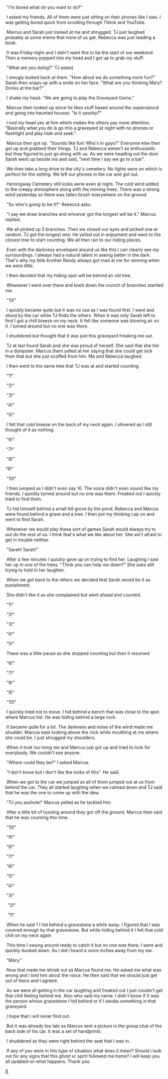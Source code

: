  "I'm bored what do you want to do?" 


 I asked my friends. All of them were just sitting on their phones like I was. I was getting bored quick from scrolling through Tiktok and YouTube. 


 Marcus and Sarah just looked at me and shrugged. TJ just laughed probably at some meme that none of us get. Rebecca was just reading a book. 


 It was Friday night and I didn't want this to be the start of our weekend. Then a memory popped into my head and I got up to grab my stuff. 


 "What are you doing?" TJ asked.


 I smugly looked back at them. "How about we do something more fun?" Sarah then snaps up with a smile on her face. "What are you thinking Mary? Drinks at the bar?" 


 I shake my head. "We are going to play the Graveyard Game." 


 Marcus then looked up since he likes stuff based around the supernatural and going into haunted houses. "Is it spooky?" 


 I nod my head yes at him which makes the others pay more attention. "Basically what you do is go into a graveyard at night with no phones or flashlight and play hide and seek." 


 Marcus then got up. "Sounds like fun! Who's in guys?" Everyone else then got up and grabbed their things. TJ and Rebecca weren't as enthusiastic but they figured to just go along with us. As we were heading out the door Sarah went up beside me and said, "next time I say we go to a bar". 


 We then take a long drive to the city's cemetery. No lights were on which is perfect for the setting. We left our phones in the car and got out. 


 Hemingway Cemetery still looks eerie even at night. The cold wind added to the creepy atmosphere along with the moving trees. There was a strong wind yesterday so there was fallen brush everywhere on the ground. 


 "So who's going to be it?" Rebecca asks.


 "I say we draw branches and whoever got the longest will be it." Marcus replied. 


 We all picked up 5 branches. Then we closed our eyes and picked one at random. TJ got the longest one. He yelled out in enjoyment and went to the closest tree to start counting. We all then ran to our hiding places. 


 Even with the darkness enveloped around us like this I can clearly see my surroundings. I always had a natural talent in seeing better in the dark. That's why my little brother Randy always got mad at me for winning when we were little. 


 I then decided that my hiding spot will be behind an old tree. 


 Whenever I went over there and knelt down the crunch of branches startled me. 


 "10!" 


 I quickly became quite but it was no use as I was found first. I went and stood by the car while TJ finds the others. When it was only Sarah left to find I got a chill breeze on my neck. It felt like someone was blowing air on it. I turned around but no one was there. 


 I shuddered but thought that it was just this graveyard freaking me out. 


 TJ at last found Sarah and she was proud of herself. She said that she hid in a dumpster. Marcus them yelled at her saying that she could get sick from that but she just scoffed from him. Me and Rebecca laughed. 


 I then went to the same tree that TJ was at and started counting. 


 "1!" 


 "2!" 


 "3!" 


 "4!" 


 "5!" 


 I felt that cold breeze on the back of my neck again. I shivered as I still thought of it as nothing. 


 "6!" 


 "7!" 


 "8!"


"9!"


 "10!"


 I then jumped as I didn't even say 10. The voice didn't even sound like my friends. I quickly turned around but no one was there. Freaked out I quickly tried to find them.


 TJ hid himself behind a small hill grove by the pond. Rebecca and Marcus were found behind a grave and a tree. I then put my thinking cap on and went to find Sarah. 


 Whenever we would play these sort of games Sarah would always try to out do the rest of us. I think that's what we like about her. She ain't afraid to get in trouble neither. 


 "Sarah! Sarah!" 


 After a few minutes I quickly gave up on trying to find her. Laughing I saw her up in one of the trees. "Think you can help me down?" She asks still trying to hold in her laughter. 


 When we got back to the others we decided that Sarah would be it as punishment. 


 She didn't like it as she complained but went ahead and counted. 


 "1!"


 "2!"


 "3!"


 "4!" 


 "5!" 


 There was a little pause as she stopped counting but then it resumed. 


 "6!" 


 "7!" 


 "8!" 


 "9!" 


 "10!" 


 I quickly tried not to move. I hid behind a bench that was close to the spot where Marcus hid. He was hiding behind a large rock. 


 It became quite for a bit. The darkness and noise of the wind made me shudder. Marcus kept looking above the rock while mouthing at me where she could be. I just shrugged my shoulders. 


 When it took too lomg me and Marcus just got up and tried to look for everybody. We couldn't see anyone. 


 "Where could they be?" I asked Marcus. 


 "I don't know but i don't like the looks of this". He said. 


 When we got to the car we jumped as all of them jumped out at us from behind the car. They all started laughing when we calmed down and TJ said that he was the one to come up with the idea. 


 "TJ you asshole!" Marcus yelled as he tackled him. 


 After a little bit of tussling around they got off the ground. Marcus then said that he was counting this time. 


 "10!"


 "9!" 


 "8!" 


 "7!"


 "6!" 


 "5!" 


 "4!" 


 "3!" 


  "2!" 


  "1!"


 When he said 1 I hid behind a gravestone a while away. I figured that I was covered enough by that gravestone. But while hiding behind it I felt that cold chill on my neck again


 This time I swung around ready to catch it but no one was there. I went and quickly ducked down. As I did i heard a voice inches away from my ear. 


 "Mary." 


 Now that made me shriek out as Marcus found me. He asked me what was wrong and i told him about the voice. He then said that we should just get out of there and I agreed. 


 As we were all getting in the car laughing and freaked out I just couldn't get that chill feeling behind me. Also who said my name. I didn't know if it was the person whose gravestone I hid behind or if I awoke something in that graveyard. 


 I hope that I will never find out. 


 But it was already too late as Marcus sent a picture in the group chat of the back side of his car. It was a set of handprints. 


 I shuddered as they were right behind the seat that I was in.


 If any of you were in this type of situation what does it mean? Should i look out for any signs that this ghost or spirit followed me home? I will keep you all updated on what happens. Thank you. 

[X](https://www.reddit.com/r/lingeringshadows/comments/11j7um0/have_you_played_the_graveyard_game/?utm_source=share&utm_medium=android_app&utm_name=androidcss&utm_term=1&utm_content=share_button)